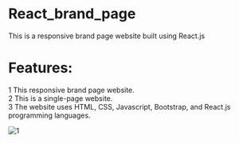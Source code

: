 # React_brand_page
This is a responsive brand page website built using React.js

# Features:

1 This responsive brand page website.</br>
2 This is a single-page website.</br>
3 The website uses HTML, CSS, Javascript, Bootstrap, and React.js programming languages.</br> 

![1](https://github.com/user-attachments/assets/b1982002-5a70-4cdb-a8b9-ea3f77e0ef6f)
